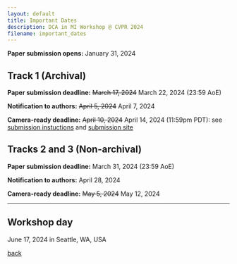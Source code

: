 ```yaml
---
layout: default
title: Important Dates
description: DCA in MI Workshop @ CVPR 2024
filename: important_dates
---
```


**Paper submission opens:** January 31, 2024

## Track 1 (Archival)

**Paper submission deadline:** <s>March 17, 2024</s>  March 22, 2024 (23:59 AoE)

**Notification to authors:** <s>April 5, 2024</s>  April 7, 2024

**Camera-ready deadline:** <s>April 10, 2024</s>  April 14, 2024 (11:59pm PDT): see [submission instuctions](https://drive.google.com/file/d/1IVRbiNL5l_WiHhmWCeK2g6cD5ZfqpSkW/view) and [submission site](https://drive.google.com/file/d/17kBZZ2gLQPO3oS5qs9R0_A8fTuWHNGwx/view)

## Tracks 2 and 3 (Non-archival)

**Paper submission deadline:** March 31, 2024 (23:59 AoE)

**Notification to authors:** April 28, 2024

**Camera-ready deadline:** <s>May 5, 2024</s> May 12, 2024

---

## Workshop day

June 17, 2024 in Seattle, WA, USA


[back](./)
